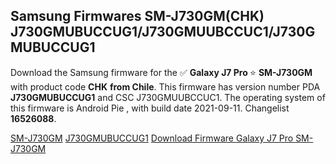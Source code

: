 <h2>Samsung Firmwares SM-J730GM(CHK) J730GMUBUCCUG1/J730GMUUBCCUC1/J730GMUBUCCUG1</h2>
Download the Samsung firmware for the ✅ <strong>Galaxy J7 Pro </strong> ⭐ <strong>SM-J730GM</strong> with product code <strong>CHK</strong> <strong> from Chile</strong>. This firmware has version number PDA <strong>J730GMUBUCCUG1</strong> and CSC J730GMUUBCCUC1. The operating system of this firmware is Android Pie , with build date 2021-09-11. Changelist <strong>16526088</strong>.


[SM-J730GM](https://samfirm.shop/samsung/model/SM-J730GM)
[J730GMUBUCCUG1](https://samfirm.shop/samsung/pda/J730GMUBUCCUG1)
[Download Firmware Galaxy J7 Pro SM-J730GM](https://samfirm.shop/samsung/firmware/455483)
